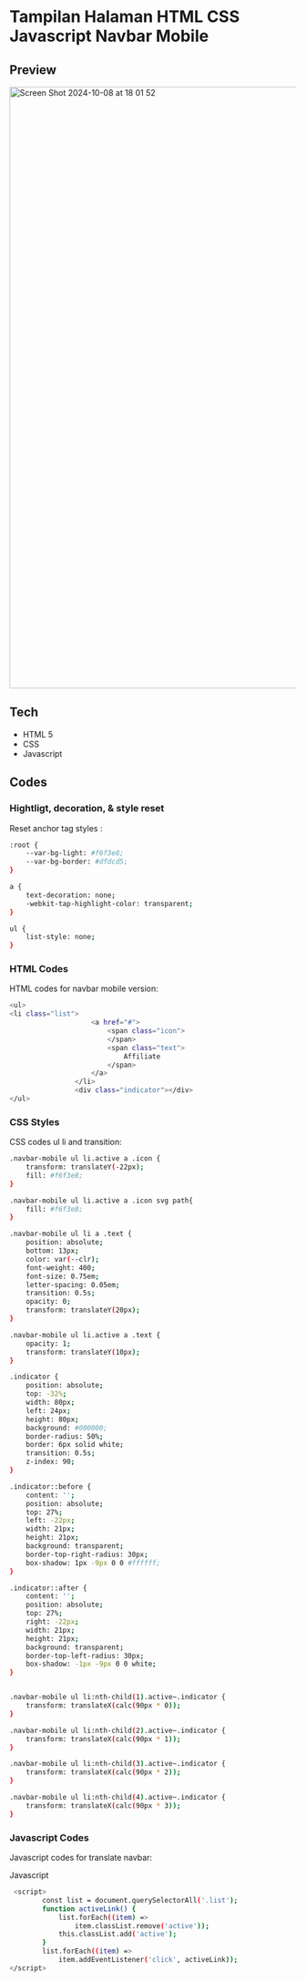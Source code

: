 # Tampilan Halaman HTML CSS Javascript Navbar Mobile

## Preview

<img width="1056" alt="Screen Shot 2024-10-08 at 18 01 52" src="https://github.com/user-attachments/assets/5035141c-dfef-41d0-bc69-b730700eb861">

## Tech
- HTML 5
- CSS
- Javascript


## Codes

### Hightligt, decoration, & style reset
Reset anchor tag styles :

```bash
:root {
    --var-bg-light: #f6f3e8;
    --var-bg-border: #dfdcd5;
}
```

```bash
a {
    text-decoration: none;
    -webkit-tap-highlight-color: transparent;
}
```

```bash
ul {
    list-style: none;
}
```

### HTML Codes
HTML codes for navbar mobile version:

```bash
<ul>
<li class="list">
                    <a href="#">
                        <span class="icon">
                        </span>
                        <span class="text">
                            Affiliate
                        </span>
                    </a>
                </li>
                <div class="indicator"></div>
</ul>
```

### CSS Styles
CSS codes ul li and transition:

```bash
.navbar-mobile ul li.active a .icon {
    transform: translateY(-22px);
    fill: #f6f3e8;
}

.navbar-mobile ul li.active a .icon svg path{
    fill: #f6f3e8;
}

.navbar-mobile ul li a .text {
    position: absolute;
    bottom: 13px;
    color: var(--clr);
    font-weight: 400;
    font-size: 0.75em;
    letter-spacing: 0.05em;
    transition: 0.5s;
    opacity: 0;
    transform: translateY(20px);
}

.navbar-mobile ul li.active a .text {
    opacity: 1;
    transform: translateY(10px);
}

.indicator {
    position: absolute;
    top: -32%;
    width: 80px;
    left: 24px;
    height: 80px;
    background: #000000;
    border-radius: 50%;
    border: 6px solid white;
    transition: 0.5s;
    z-index: 90;
}

.indicator::before {
    content: '';
    position: absolute;
    top: 27%;
    left: -22px;
    width: 21px;
    height: 21px;
    background: transparent;
    border-top-right-radius: 30px;
    box-shadow: 1px -9px 0 0 #ffffff;
}

.indicator::after {
    content: '';
    position: absolute;
    top: 27%;
    right: -22px;
    width: 21px;
    height: 21px;
    background: transparent;
    border-top-left-radius: 30px;
    box-shadow: -1px -9px 0 0 white;
}


.navbar-mobile ul li:nth-child(1).active~.indicator {
    transform: translateX(calc(90px * 0));
}

.navbar-mobile ul li:nth-child(2).active~.indicator {
    transform: translateX(calc(90px * 1));
}

.navbar-mobile ul li:nth-child(3).active~.indicator {
    transform: translateX(calc(90px * 2));
}

.navbar-mobile ul li:nth-child(4).active~.indicator {
    transform: translateX(calc(90px * 3));
}

```

### Javascript Codes
Javascript codes for translate navbar:

Javascript
```bash
 <script>
        const list = document.querySelectorAll('.list');
        function activeLink() {
            list.forEach((item) =>
                item.classList.remove('active'));
            this.classList.add('active');
        }
        list.forEach((item) =>
            item.addEventListener('click', activeLink));
</script>
```

